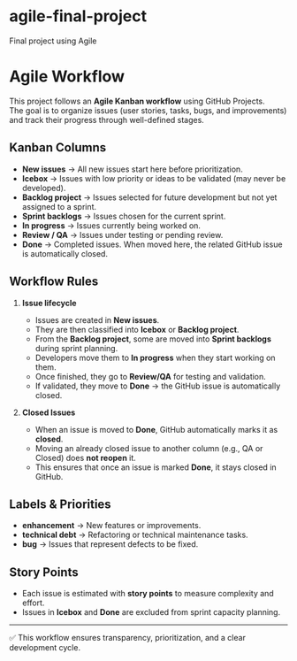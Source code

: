 # agile-final-project
Final project using Agile

# Agile Workflow

This project follows an **Agile Kanban workflow** using GitHub Projects.  
The goal is to organize issues (user stories, tasks, bugs, and improvements) and track their progress through well-defined stages.  

## Kanban Columns

- **New issues** → All new issues start here before prioritization.  
- **Icebox** → Issues with low priority or ideas to be validated (may never be developed).  
- **Backlog project** → Issues selected for future development but not yet assigned to a sprint.  
- **Sprint backlogs** → Issues chosen for the current sprint.  
- **In progress** → Issues currently being worked on.  
- **Review / QA** → Issues under testing or pending review.  
- **Done** → Completed issues. When moved here, the related GitHub issue is automatically closed.  

## Workflow Rules

1. **Issue lifecycle**  
   - Issues are created in **New issues**.  
   - They are then classified into **Icebox** or **Backlog project**.  
   - From the **Backlog project**, some are moved into **Sprint backlogs** during sprint planning.  
   - Developers move them to **In progress** when they start working on them.  
   - Once finished, they go to **Review/QA** for testing and validation.  
   - If validated, they move to **Done** → the GitHub issue is automatically closed.  

2. **Closed Issues**  
   - When an issue is moved to **Done**, GitHub automatically marks it as **closed**.  
   - Moving an already closed issue to another column (e.g., QA or Closed) does **not reopen** it.  
   - This ensures that once an issue is marked **Done**, it stays closed in GitHub.  

## Labels & Priorities
- **enhancement** → New features or improvements.  
- **technical debt** → Refactoring or technical maintenance tasks.  
- **bug** → Issues that represent defects to be fixed.  

## Story Points
- Each issue is estimated with **story points** to measure complexity and effort.  
- Issues in **Icebox** and **Done** are excluded from sprint capacity planning.  

---
✅ This workflow ensures transparency, prioritization, and a clear development cycle.  
